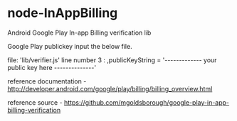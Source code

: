 node-InAppBilling
=================

Android Google Play In-app Billing verification lib

Google Play publickey input the below file.

file: 'lib/verifier.js'
line number 3 : ,publicKeyString = '------------- your public key here --------------'



reference documentation - http://developer.android.com/google/play/billing/billing_overview.html

reference source - https://github.com/mgoldsborough/google-play-in-app-billing-verification